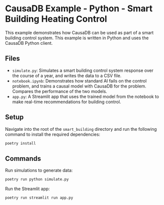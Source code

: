 # CausaDB Example - Python - Smart Building Heating Control

This example demonstrates how CausaDB can be used as part of a smart building control system. This example is written in Python and uses the CausaDB Python client.

## Files

- `simulate.py`: Simulates a smart building control system response over the course of a year, and writes the data to a CSV file.
- `notebook.ipynb`: Demonstrates how standard AI fails on the control problem, and trains a causal model with CausaDB for the problem. Compares the performance of the two models.
- `app.py`: A Streamlit app that uses the trained model from the notebook to make real-time recommendations for building control.

## Setup

Navigate into the root of the `smart_building` directory and run the following command to install the required dependencies:

```bash
poetry install
```

## Commands

Run simulations to generate data:
```bash
poetry run python simulate.py
```

Run the Streamlit app:
```bash
poetry run streamlit run app.py
```
